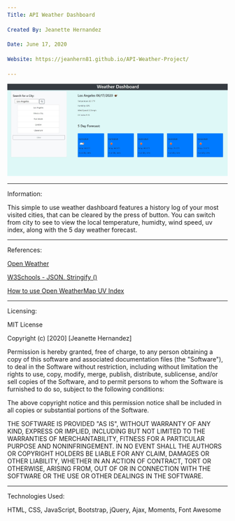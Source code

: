 ```yaml
---
Title: API Weather Dashboard

Created By: Jeanette Hernandez

Date: June 17, 2020

Website: https://jeanhern81.github.io/API-Weather-Project/

---
```

![Screenshot](./assets/images/screenshot.JPG)

---
Information:

This simple to use weather dashboard features a history log of your most visited cities, that can be cleared by the press of button. You can switch from city to see to view the local temperature, humidty, wind speed, uv index, along with the 5 day weather forecast. 

---

References: 

<a href="https://openweathermap.org/api/uvi"> Open Weather</a>

<a href="https://www.w3schools.com/js/js_json_stringify.asp"> W3Schools - JSON. Stringify ()</a>

<a href="https://openweather.co.uk/blog/post/how-use-openweathermap-uv-index">How to use Open WeatherMap UV Index</a>

---
Licensing:

MIT License

Copyright (c) [2020] [Jeanette Hernandez]

Permission is hereby granted, free of charge, to any person obtaining a copy of this software and associated documentation files (the "Software"), to deal in the Software without restriction, including without limitation the rights to use, copy, modify, merge, publish, distribute, sublicense, and/or sell copies of the Software, and to permit persons to whom the Software is furnished to do so, subject to the following conditions:

The above copyright notice and this permission notice shall be included in all copies or substantial portions of the Software.

THE SOFTWARE IS PROVIDED "AS IS", WITHOUT WARRANTY OF ANY KIND, EXPRESS OR IMPLIED, INCLUDING BUT NOT LIMITED TO THE WARRANTIES OF MERCHANTABILITY, FITNESS FOR A PARTICULAR PURPOSE AND NONINFRINGEMENT. IN NO EVENT SHALL THE AUTHORS OR COPYRIGHT HOLDERS BE LIABLE FOR ANY CLAIM, DAMAGES OR OTHER LIABILITY, WHETHER IN AN ACTION OF CONTRACT, TORT OR OTHERWISE, ARISING FROM, OUT OF OR IN CONNECTION WITH THE SOFTWARE OR THE USE OR OTHER DEALINGS IN THE SOFTWARE.

---
Technologies Used:

HTML, CSS, JavaScript, Bootstrap, jQuery, Ajax, Moments, Font Awesome




